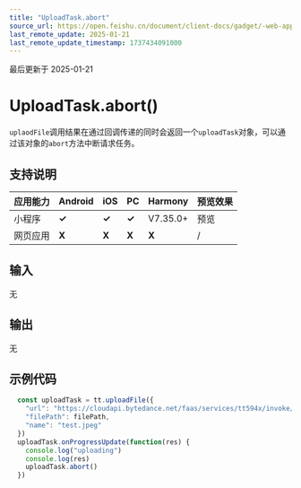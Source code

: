 ```yaml
---
title: "UploadTask.abort"
source_url: https://open.feishu.cn/document/client-docs/gadget/-web-app-api/network/upload/uploadtask/abort
last_remote_update: 2025-01-21
last_remote_update_timestamp: 1737434091000
---
```

最后更新于 2025-01-21

# UploadTask.abort()

`uplaodFile`调用结果在通过回调传递的同时会返回一个`uploadTask`对象，可以通过该对象的`abort`方法中断请求任务。

## 支持说明

应用能力 | Android | iOS | PC | Harmony | 预览效果
--- | --- | --- | --- | --- | ---
小程序 | **✓** | **✓** | **✓** | V7.35.0+ | 预览
网页应用 | **X** | **X** | **X** | **X** | /

## 输入

无

## 输出

无

## 示例代码

```js
  const uploadTask = tt.uploadFile({
    "url": "https://cloudapi.bytedance.net/faas/services/tt594x/invoke/imgupload",
    "filePath": filePath,
    "name": "test.jpeg"
  })
  uploadTask.onProgressUpdate(function(res) {
    console.log("uploading")
    console.log(res)
    uploadTask.abort()
  })
```
